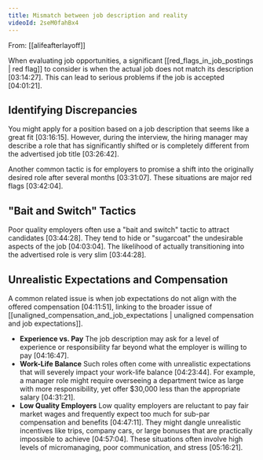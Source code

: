 ```yaml
---
title: Mismatch between job description and reality
videoId: 2seM0fahBx4
---
```


From: [[alifeafterlayoff]] <br/> 

When evaluating job opportunities, a significant [[red_flags_in_job_postings | red flag]] to consider is when the actual job does not match its description <a class="yt-timestamp" data-t="03:14:27">[03:14:27]</a>. This can lead to serious problems if the job is accepted <a class="yt-timestamp" data-t="04:01:21">[04:01:21]</a>.

## Identifying Discrepancies
You might apply for a position based on a job description that seems like a great fit <a class="yt-timestamp" data-t="03:16:15">[03:16:15]</a>. However, during the interview, the hiring manager may describe a role that has significantly shifted or is completely different from the advertised job title <a class="yt-timestamp" data-t="03:26:42">[03:26:42]</a>.

Another common tactic is for employers to promise a shift into the originally desired role after several months <a class="yt-timestamp" data-t="03:31:07">[03:31:07]</a>. These situations are major red flags <a class="yt-timestamp" data-t="03:42:04">[03:42:04]</a>.

## "Bait and Switch" Tactics
Poor quality employers often use a "bait and switch" tactic to attract candidates <a class="yt-timestamp" data-t="03:44:28">[03:44:28]</a>. They tend to hide or "sugarcoat" the undesirable aspects of the job <a class="yt-timestamp" data-t="04:03:04">[04:03:04]</a>. The likelihood of actually transitioning into the advertised role is very slim <a class="yt-timestamp" data-t="03:44:28">[03:44:28]</a>.

## Unrealistic Expectations and Compensation
A common related issue is when job expectations do not align with the offered compensation <a class="yt-timestamp" data-t="04:11:51">[04:11:51]</a>, linking to the broader issue of [[unaligned_compensation_and_job_expectations | unaligned compensation and job expectations]].

*   **Experience vs. Pay** The job description may ask for a level of experience or responsibility far beyond what the employer is willing to pay <a class="yt-timestamp" data-t="04:16:47">[04:16:47]</a>.
*   **Work-Life Balance** Such roles often come with unrealistic expectations that will severely impact your work-life balance <a class="yt-timestamp" data-t="04:23:44">[04:23:44]</a>. For example, a manager role might require overseeing a department twice as large with more responsibility, yet offer $30,000 less than the appropriate salary <a class="yt-timestamp" data-t="04:31:21">[04:31:21]</a>.
*   **Low Quality Employers** Low quality employers are reluctant to pay fair market wages and frequently expect too much for sub-par compensation and benefits <a class="yt-timestamp" data-t="04:47:11">[04:47:11]</a>. They might dangle unrealistic incentives like trips, company cars, or large bonuses that are practically impossible to achieve <a class="yt-timestamp" data-t="04:57:04">[04:57:04]</a>. These situations often involve high levels of micromanaging, poor communication, and stress <a class="yt-timestamp" data-t="05:16:21">[05:16:21]</a>.